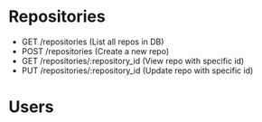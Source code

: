 # Repositories

- GET /repositories (List all repos in DB)
- POST /repositories (Create a new repo)
- GET /repositories/:repository_id (View repo with specific id)
- PUT /repositories/:repository_id (Update repo with specific id)

# Users
